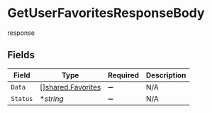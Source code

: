 # GetUserFavoritesResponseBody

response


## Fields

| Field                                                  | Type                                                   | Required                                               | Description                                            |
| ------------------------------------------------------ | ------------------------------------------------------ | ------------------------------------------------------ | ------------------------------------------------------ |
| `Data`                                                 | [][shared.Favorites](../../models/shared/favorites.md) | :heavy_minus_sign:                                     | N/A                                                    |
| `Status`                                               | **string*                                              | :heavy_minus_sign:                                     | N/A                                                    |